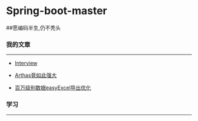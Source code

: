 # Spring-boot-master

##愿编码半生,仍不秃头



### 我的文章

------



- [Interview](https://github.com/lanysong/spring-boot-master/tree/master/doc/interview.md)

- [Arthas竟如此强大](https://github.com/lanysong/spring-boot-master/blob/master/doc/Arthas竟如此强大.md)

- [百万级别数据easyExcel导出优化](https://github.com/lanysong/spring-boot-master/tree/master/doc/百万级别数据easyExcel导出优化.md)



### 学习

------



[wiki]: https://wiki.jikexueyuan.com/list/back-end
[3y]: https://github.com/ZhongFuCheng3y/3y

